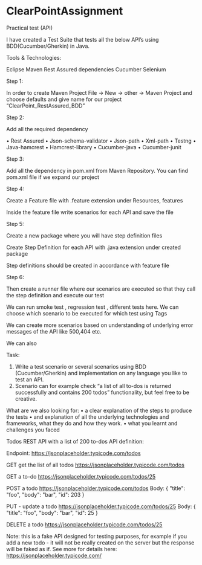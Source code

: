 # ClearPointAssignment

Practical test (API)

I have created a Test Suite that tests all the below API’s using BDD(Cucumber/Gherkin) in Java.

Tools & Technologies:

Eclipse
Maven
Rest Assured dependencies
Cucumber
Selenium

Step 1:

In order to create Maven Project File -> New -> other -> Maven Project and choose defaults and give name for our project “ClearPoint_RestAssured_BDD”

Step 2:

Add all the required dependency
 
•	Rest Assured
•	Json-schema-validator
•	Json-path
•	Xml-path
•	Testng
•	Java-hamcrest
•	Hamcrest-library
•	Cucumber-java
•	Cucumber-junit

Step 3:

Add all the dependency in pom.xml from Maven Repository. You can find pom.xml file if we expand our project

Step 4:

Create a Feature file with .feature extension under Resources, features

Inside the feature file write scenarios for each API and save the file

Step 5:

Create a new package where you will have step definition files 

Create Step Definition for each API with .java extension under created package

Step definitions should be created in accordance with feature file

Step 6:

Then create a runner file where our scenarios are executed so that they call the step definition and execute our test

We can run smoke test , regression test , different tests here. We can choose which scenario to be executed for which test using Tags

We can create more scenarios based on understanding of underlying error messages of the API like 500,404 etc.

We can also 













Task: 

1.	Write a test scenario or several scenarios using BDD (Cucumber/Gherkin) and implementation on any language you like to test an API.
2.	Scenario can for example  check “a list of all to-dos is returned successfully and contains 200 todos” functionality, but feel free to be creative. 

What are we also looking for:
•	a clear explanation of the steps to produce the tests
•	and explanation of all the underlying technologies and frameworks, what they do and how they work.
•	what you learnt and challenges you faced

Todos REST API  with a list of 200 to-dos
API definition:

Endpoint: https://jsonplaceholder.typicode.com/todos

GET
get the list of all todos
https://jsonplaceholder.typicode.com/todos

GET a to-do
https://jsonplaceholder.typicode.com/todos/25

POST a todo
https://jsonplaceholder.typicode.com/todos
Body:
{
"title": "foo",
"body": "bar",
"id": 203
}

PUT - update a todo
https://jsonplaceholder.typicode.com/todos/25
Body:
{
"title": "foo",
"body": "bar",
"id": 25
}

DELETE a todo
https://jsonplaceholder.typicode.com/todos/25

Note: this is a fake API designed for testing purposes, for example if you add a new todo - it will not be really created on the server but the response will be faked as if. See more for details here:  https://jsonplaceholder.typicode.com/  


